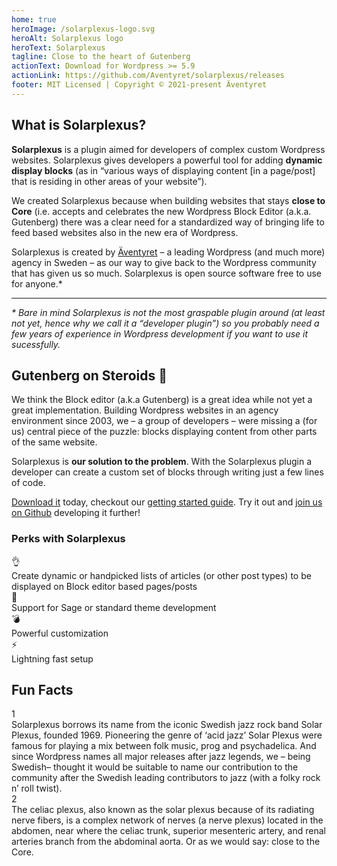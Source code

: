 ```yaml
---
home: true
heroImage: /solarplexus-logo.svg
heroAlt: Solarplexus logo
heroText: Solarplexus
tagline: Close to the heart of Gutenberg
actionText: Download for Wordpress >= 5.9
actionLink: https://github.com/Aventyret/solarplexus/releases
footer: MIT Licensed | Copyright © 2021-present Äventyret
---
```


<div class="grid">
  <div class="grid-col grid-col--6">

## What is Solarplexus?

**Solarplexus** is a plugin aimed for developers of complex custom Wordpress websites. Solarplexus gives developers a powerful tool for adding **dynamic display blocks** (as in “various ways of displaying content [in a page/post] that is residing in other areas of your website”).

We created Solarplexus because when building websites that stays **close to Core** (i.e. accepts and celebrates the new Wordpress Block Editor (a.k.a. Gutenberg) there was a clear need for a standardized way of bringing life to feed based websites also in the new era of Wordpress.

Solarplexus is created by [Äventyret](https://aventyret.com) – a leading Wordpress (and much more) agency in Sweden – as our way to give back to the Wordpress community that has given us so much. Solarplexus is open source software free to use for anyone.*

---

_* Bare in mind Solarplexus is not the most graspable plugin around (at least not yet, hence why we call it a “developer plugin”) so you probably need a few years of experience in Wordpress development if you want to use it sucessfully._

  </div>
  <div class="grid-col grid-col--6">

## Gutenberg on Steroids 💪

We think the Block editor (a.k.a Gutenberg) is a great idea while not yet a great implementation. Building Wordpress websites in an agency environment since 2003, we – a group of developers – were missing a (for us) central piece of the puzzle: blocks displaying content from other parts of the same website.

Solarplexus is **our solution to the problem**. With the Solarplexus plugin a developer can create a custom set of blocks through writing just a few lines of code.

[Download it](https://github.com/Aventyret/solarplexus/releases) today, checkout our [getting started guide](/guide/). Try it out and [join us on Github](https://github.com/Aventyret/solarplexus) developing it further!

<div class="facts">
  <h3>Perks with Solarplexus</h3>
  <div class="facts-item">
    <span>👌</span>
    <div>
      Create dynamic or handpicked lists of articles (or other post types) to be displayed on Block editor based pages/posts
    </div>
  </div>
  <div class="facts-item">
    <span>🎨</span>
    <div>
      Support for Sage or standard theme development
    </div>
  </div>
  <div class="facts-item">
    <span>💣</span>
    <div>
      Powerful customization
    </div>
  </div>
  <div class="facts-item">
    <span>⚡</span>
    <div>
      Lightning fast setup
    </div>
  </div>
</div>

  </div>
</div>

<div class="home-footer">
  <div class="home-footer-inner">
    <h2>Fun Facts</h2>
<div class="grid">
  <div class="grid-col grid-col--6">
    <div class="home-footer-fact">
      <span>1</span>
      <div>
        Solarplexus borrows its name from the iconic Swedish jazz rock band Solar Plexus, founded 1969. Pioneering the genre of ‘acid jazz’ Solar Plexus were famous for playing a mix between folk music, prog and psychadelica. And since Wordpress names all major releases after jazz legends, we – being Swedish– thought it would be suitable to name our contribution to the community after the Swedish leading contributors to jazz (with a folky rock n’ roll twist).
      </div>
    </div>
  </div>
  <div class="grid-col grid-col--6">
    <div class="home-footer-fact">
      <span>2</span>
      <div>
        The celiac plexus, also known as the solar plexus because of its radiating nerve fibers, is a complex network of nerves (a nerve plexus) located in the abdomen, near where the celiac trunk, superior mesenteric artery, and renal arteries branch from the abdominal aorta. Or as we would say: close to the Core.
      </div>
    </div>
  </div>
</div>
  </div>
</div>
